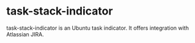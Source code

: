 task-stack-indicator
====================

task-stack-indicator is an Ubuntu task indicator. It offers integration with Atlassian JIRA.
